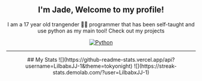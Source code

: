 <div align=center>

## I'm Jade, Welcome to my profile!

I am a 17 year old trangender 🏳️‍⚧️ programmer that has been self-taught and use python as my main tool! Check out my projects

[![Python](https://img.shields.io/badge/-Python-141414?style=flat&logo=python)](https://www.python.org/)
<div align=left>

---
  
<div align=center>
## My Stats
![](https://github-readme-stats.vercel.app/api?username=LilbabxJJ-1&theme=tokyonight)
![](https://streak-stats.demolab.com/?user=LilbabxJJ-1)
<div align=left?
